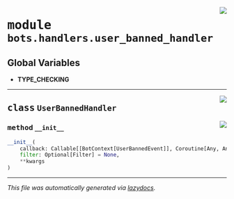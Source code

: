 <!-- markdownlint-disable -->

<a href="../../../src/switch/bots/handlers/user_banned_handler.py#L0"><img align="right" src="https://img.shields.io/badge/-source-cccccc?style=flat-square"/></a>

# <kbd>module</kbd> `bots.handlers.user_banned_handler`




**Global Variables**
---------------
- **TYPE_CHECKING**


---

<a href="../../../src/switch/bots/handlers/user_banned_handler.py#L16"><img align="right" src="https://img.shields.io/badge/-source-cccccc?style=flat-square"/></a>

## <kbd>class</kbd> `UserBannedHandler`




<a href="../../../src/switch/bots/handlers/user_banned_handler.py#L17"><img align="right" src="https://img.shields.io/badge/-source-cccccc?style=flat-square"/></a>

### <kbd>method</kbd> `__init__`

```python
__init__(
    callback: Callable[[BotContext[UserBannedEvent]], Coroutine[Any, Any, ~ResType]],
    filter: Optional[Filter] = None,
    **kwargs
)
```











---

_This file was automatically generated via [lazydocs](https://github.com/ml-tooling/lazydocs)._

